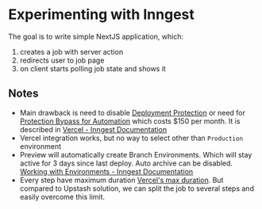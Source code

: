 # Experimenting with Inngest

The goal is to write simple NextJS application, which:

1. creates a job with server action
2. redirects user to job page
3. on client starts polling job state and shows it

## Notes

- Main drawback is need to disable [Deployment Protection](https://vercel.com/docs/security/deployment-protection#configuring-deployment-protection) or need for [Protection Bypass for Automation](https://vercel.com/docs/security/deployment-protection/methods-to-bypass-deployment-protection/protection-bypass-automation) which costs $150 per month. It is described in [Vercel - Inngest Documentation](https://www.inngest.com/docs/deploy/vercel?ref=app-onboarding-functions#deploying-to-vercel)
- Vercel integration works, but no way to select other than `Production` environment
- Preview will automatically create Branch Environments. Which will stay active for 3 days since last deploy. Auto archive can be disabled. [Working with Environments - Inngest Documentation](https://www.inngest.com/docs/platform/environments)
- Every step have maximum duration [Vercel's max duration](https://vercel.com/docs/functions/serverless-functions/runtimes#max-duration). But compared to Upstash solution, we can split the job to several steps and easily overcome this limit.
